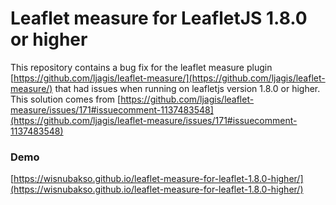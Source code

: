 # Leaflet measure for LeafletJS 1.8.0 or higher
This repository contains a bug fix for the leaflet measure plugin [https://github.com/ljagis/leaflet-measure/](https://github.com/ljagis/leaflet-measure/) that had issues when running on leafletjs version 1.8.0 or higher. This solution comes from [https://github.com/ljagis/leaflet-measure/issues/171#issuecomment-1137483548](https://github.com/ljagis/leaflet-measure/issues/171#issuecomment-1137483548)


### Demo
[https://wisnubakso.github.io/leaflet-measure-for-leaflet-1.8.0-higher/](https://wisnubakso.github.io/leaflet-measure-for-leaflet-1.8.0-higher/)
